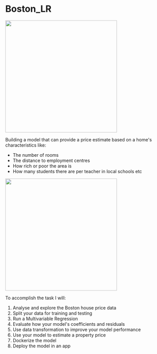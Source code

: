 # Boston_LR

<img src=https://i.imgur.com/WKQ0nH2.jpg height=350>

Building a model that can provide a price estimate based on a home's characteristics like:
* The number of rooms
* The distance to employment centres
* How rich or poor the area is
* How many students there are per teacher in local schools etc

<img src=https://i.imgur.com/WfUSSP7.png height=350>

To accomplish the task I will:

1. Analyse and explore the Boston house price data
2. Split your data for training and testing
3. Run a Multivariable Regression
4. Evaluate how your model's coefficients and residuals
5. Use data transformation to improve your model performance
6. Use your model to estimate a property price
7. Dockerize the model
8. Deploy the model in an app
